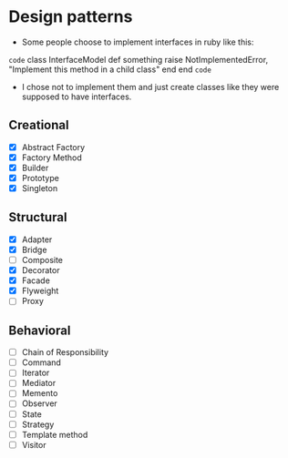 # Design patterns
- Some people choose to implement interfaces
in ruby like this:


`code`
    class InterfaceModel
      def something
        raise NotImplementedError, "Implement this method in a child class"
      end
    end
`code`
- I chose not to implement them and just create classes
like they were supposed to have interfaces.

## Creational

- [x] Abstract Factory 
- [x] Factory Method
- [x] Builder  
- [x] Prototype
- [x] Singleton

## Structural

- [x] Adapter          
- [x] Bridge           
- [ ] Composite        
- [x] Decorator        
- [x] Facade           
- [x] Flyweight        
- [ ] Proxy            

## Behavioral

- [ ] Chain of Responsibility 
- [ ] Command                 
- [ ] Iterator                
- [ ] Mediator                
- [ ] Memento                 
- [ ] Observer                
- [ ] State                   
- [ ] Strategy               
- [ ] Template method        
- [ ] Visitor                
